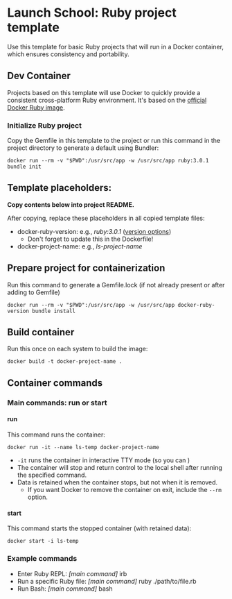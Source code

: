 # Launch School: Ruby project template

Use this template for basic Ruby projects that will run in a Docker container, which ensures consistency and portability.

## Dev Container
Projects based on this template will use Docker to quickly provide a consistent cross-platform Ruby environment. It's based on the [official Docker Ruby image](https://hub.docker.com/_/ruby).

### Initialize Ruby project
Copy the Gemfile in this template to the project or  run this command in the project directory to generate a default using Bundler:

`docker run --rm -v "$PWD":/usr/src/app -w /usr/src/app ruby:3.0.1 bundle init`

## Template placeholders:
**Copy contents below into project README.**

After copying, replace these placeholders in all copied template files:
- docker-ruby-version: e.g., *ruby:3.0.1* ([version options](https://hub.docker.com/_/ruby#:~:text=supported%20tags%20and%20respective%20dockerfile%20links))
  - Don't forget to update this in the Dockerfile!
- docker-project-name: e.g., *ls-project-name*

## Prepare project for containerization
Run this command to generate a Gemfile.lock (if not already present or after adding to Gemfile)

`docker run --rm -v "$PWD":/usr/src/app -w /usr/src/app docker-ruby-version bundle install`

## Build container
Run this once on each system to build the image:

`docker build -t docker-project-name .`

## Container commands

### Main commands: run or start

#### run
This command runs the container:

`docker run -it --name ls-temp docker-project-name`

- `-it` runs the container in interactive TTY mode (so you can )
- The container will stop and return control to the local shell after running the specified command.
- Data is retained when the container stops, but not when it is removed.
  - If you want Docker to remove the container on exit, include the `--rm` option.

#### start
This command starts the stopped container (with retained data):

`docker start -i ls-temp`

### Example commands

- Enter Ruby REPL: *[main command]* irb
- Run a specific Ruby file: *[main command]* ruby ./path/to/file.rb
- Run Bash: *[main command]* bash

